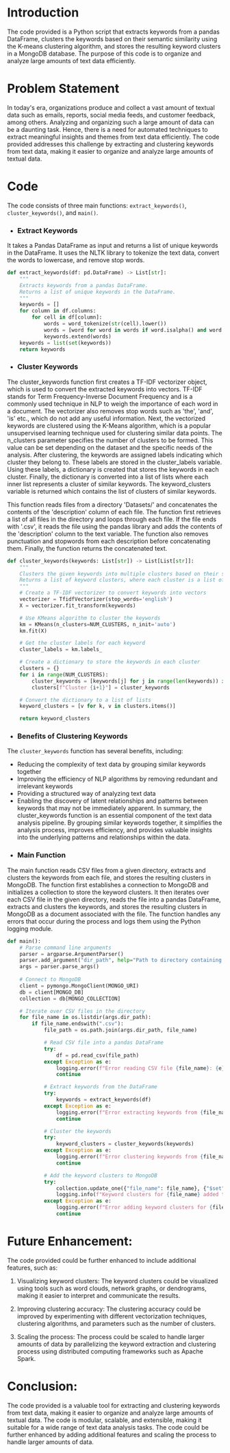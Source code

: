 # Introduction
The code provided is a Python script that extracts keywords from a pandas DataFrame, clusters the keywords based on their semantic similarity using the K-means clustering algorithm, and stores the resulting keyword clusters in a MongoDB database. The purpose of this code is to organize and analyze large amounts of text data efficiently.

# Problem Statement
In today's era, organizations produce and collect a vast amount of textual data such as emails, reports, social media feeds, and customer feedback, among others. Analyzing and organizing such a large amount of data can be a daunting task. Hence, there is a need for automated techniques to extract meaningful insights and themes from text data efficiently. The code provided addresses this challenge by extracting and clustering keywords from text data, making it easier to organize and analyze large amounts of textual data.

# Code
The code consists of three main functions: `extract_keywords()`, `cluster_keywords()`, and `main()`.
* <h3>Extract Keywords</h3>
It takes a Pandas DataFrame as input and returns a list of unique keywords in the DataFrame. It uses the NLTK library to tokenize the text data, convert the words to lowercase, and remove stop words.
```python
def extract_keywords(df: pd.DataFrame) -> List[str]:
    """
    Extracts keywords from a pandas DataFrame.
    Returns a list of unique keywords in the DataFrame.
    """
    keywords = []
    for column in df.columns:
        for cell in df[column]:
            words = word_tokenize(str(cell).lower())
            words = [word for word in words if word.isalpha() and word not in STOPWORDS]
            keywords.extend(words)
    keywords = list(set(keywords))
    return keywords

```

* <h3>Cluster Keywords</h3>
The cluster_keywords function first creates a TF-IDF vectorizer object, which is used to convert the extracted keywords into vectors. TF-IDF stands for Term Frequency-Inverse Document Frequency and is a commonly used technique in NLP to weigh the importance of each word in a document. The vectorizer also removes stop words such as 'the', 'and', 'is' etc., which do not add any useful information.
Next, the vectorized keywords are clustered using the K-Means algorithm, which is a popular unsupervised learning technique used for clustering similar data points. The n_clusters parameter specifies the number of clusters to be formed. This value can be set depending on the dataset and the specific needs of the analysis.
After clustering, the keywords are assigned labels indicating which cluster they belong to. These labels are stored in the cluster_labels variable. Using these labels, a dictionary is created that stores the keywords in each cluster. Finally, the dictionary is converted into a list of lists where each inner list represents a cluster of similar keywords.
The keyword_clusters variable is returned which contains the list of clusters of similar keywords.

This function reads files from a directory 'Datasets/' and concatenates the contents of the 'description' column of each file. The function first retrieves a list of all files in the directory and loops through each file. If the file ends with '.csv', it reads the file using the pandas library and adds the contents of the 'description' column to the text variable. The function also removes punctuation and stopwords from each description before concatenating them. Finally, the function returns the concatenated text.
```Python
def cluster_keywords(keywords: List[str]) -> List[List[str]]:
    """
    Clusters the given keywords into multiple clusters based on their semantic similarity.
    Returns a list of keyword clusters, where each cluster is a list of similar keywords.
    """
    # Create a TF-IDF vectorizer to convert keywords into vectors
    vectorizer = TfidfVectorizer(stop_words='english')
    X = vectorizer.fit_transform(keywords)

    # Use KMeans algorithm to cluster the keywords
    km = KMeans(n_clusters=NUM_CLUSTERS, n_init='auto')
    km.fit(X)

    # Get the cluster labels for each keyword
    cluster_labels = km.labels_

    # Create a dictionary to store the keywords in each cluster
    clusters = {}
    for i in range(NUM_CLUSTERS):
        cluster_keywords = [keywords[j] for j in range(len(keywords)) if cluster_labels[j] == i]
        clusters[f"Cluster {i+1}"] = cluster_keywords

    # Convert the dictionary to a list of lists
    keyword_clusters = [v for k, v in clusters.items()]

    return keyword_clusters
```

  * <h3>Benefits of Clustering Keywords</h3>
The `cluster_keywords` function has several benefits, including:

+ Reducing the complexity of text data by grouping similar keywords together
+ Improving the efficiency of NLP algorithms by removing redundant and irrelevant keywords
+ Providing a structured way of analyzing text data
+ Enabling the discovery of latent relationships and patterns between keywords that may not be immediately apparent.
In summary, the cluster_keywords function is an essential component of the text data analysis pipeline. By grouping similar keywords together, it simplifies the analysis process, improves efficiency, and provides valuable insights into the underlying patterns and relationships within the data.

* <h3>Main Function</h3>
The main function reads CSV files from a given directory, extracts and clusters the keywords from each file, and stores the resulting clusters in MongoDB. The function first establishes a connection to MongoDB and initializes a collection to store the keyword clusters. It then iterates over each CSV file in the given directory, reads the file into a pandas DataFrame, extracts and clusters the keywords, and stores the resulting clusters in MongoDB as a document associated with the file. The function handles any errors that occur during the process and logs them using the Python logging module.
```Python
def main():
    # Parse command line arguments
    parser = argparse.ArgumentParser()
    parser.add_argument("dir_path", help="Path to directory containing CSV files")
    args = parser.parse_args()
    
    # Connect to MongoDB
    client = pymongo.MongoClient(MONGO_URI)
    db = client[MONGO_DB]
    collection = db[MONGO_COLLECTION]

    # Iterate over CSV files in the directory
    for file_name in os.listdir(args.dir_path):
        if file_name.endswith(".csv"):
            file_path = os.path.join(args.dir_path, file_name)

            # Read CSV file into a pandas DataFrame
            try:
                df = pd.read_csv(file_path)
            except Exception as e:
                logging.error(f"Error reading CSV file {file_name}: {e}")
                continue

            # Extract keywords from the DataFrame
            try:
                keywords = extract_keywords(df)
            except Exception as e:
                logging.error(f"Error extracting keywords from {file_name}: {e}")
                continue

            # Cluster the keywords
            try:
                keyword_clusters = cluster_keywords(keywords)
            except Exception as e:
                logging.error(f"Error clustering keywords from {file_name}: {e}")
                continue

            # Add the keyword clusters to MongoDB
            try:
                collection.update_one({"file_name": file_name}, {"$set": {"keyword_clusters": keyword_clusters}}, upsert=True)
                logging.info(f"Keyword clusters for {file_name} added to MongoDB")
            except Exception as e:
                logging.error(f"Error adding keyword clusters for {file_name} to MongoDB: {e}")
                continue
```

# Future Enhancement:
The code provided could be further enhanced to include additional features, such as:

1. Visualizing keyword clusters: The keyword clusters could be visualized using tools such as word clouds, network graphs, or dendrograms, making it easier to interpret and communicate the results.

2. Improving clustering accuracy: The clustering accuracy could be improved by experimenting with different vectorization techniques, clustering algorithms, and parameters such as the number of clusters.

3. Scaling the process: The process could be scaled to handle larger amounts of data by parallelizing the keyword extraction and clustering process using distributed computing frameworks such as Apache Spark.

# Conclusion:
The code provided is a valuable tool for extracting and clustering keywords from text data, making it easier to organize and analyze large amounts of textual data. The code is modular, scalable, and extensible, making it suitable for a wide range of text data analysis tasks. The code could be further enhanced by adding additional features and scaling the process to handle larger amounts of data.
